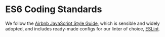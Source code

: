 # ES6 Coding Standards

We follow the [Airbnb JavaScript Style
Guide](https://github.com/airbnb/javascript), which is sensible and widely
adopted, and includes ready-made configs for our linter of choice,
[ESLint](https://github.com/Andrews-McMeel-Universal/amu-code_standards/tree/production/javascript/es6/linters).
